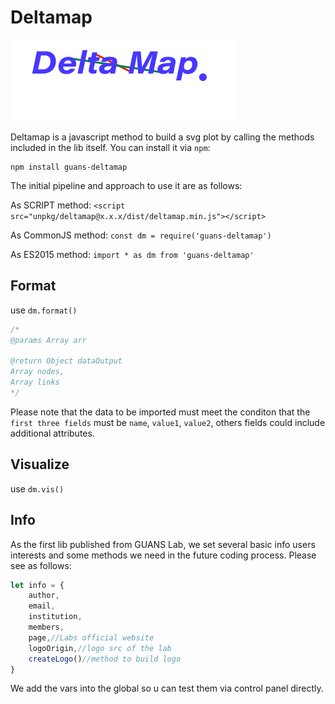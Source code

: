 Deltamap
===
![logo](https://raw.githubusercontent.com/shaolun-Ryan/GUANS-libs/master/guans-deltamap/info/logo.svg)

Deltamap is a javascript method to build a svg plot by calling the methods included in the lib itself.
You can install it via `npm`:
```shell
npm install guans-deltamap
```
The initial pipeline and approach to use it are as follows:

As SCRIPT method: 
`<script src="unpkg/deltamap@x.x.x/dist/deltamap.min.js"></script>`

As CommonJS method:
`const dm = require('guans-deltamap')`

As ES2015 method:
`import * as dm from 'guans-deltamap'`


Format
---
use `dm.format()`
```php
/* 
@params Array arr

@return Object dataOutput
Array nodes,
Array links
*/
```
Please note that the data to be imported must meet the conditon that the `first three fields` must be `name`, `value1`, `value2`, others fields could include additional attributes.

Visualize
---
use `dm.vis()`


Info
---
As the first lib published from GUANS Lab, we set several basic info users interests and some methods we need in the future coding process. Please see as follows:
```js
let info = {
    author,
    email,
    institution,
    members,
    page,//Labs official website
    logoOrigin,//logo src of the lab
    createLogo()//method to build logo
}
```

We add the vars into the global so u can test them via control panel directly.